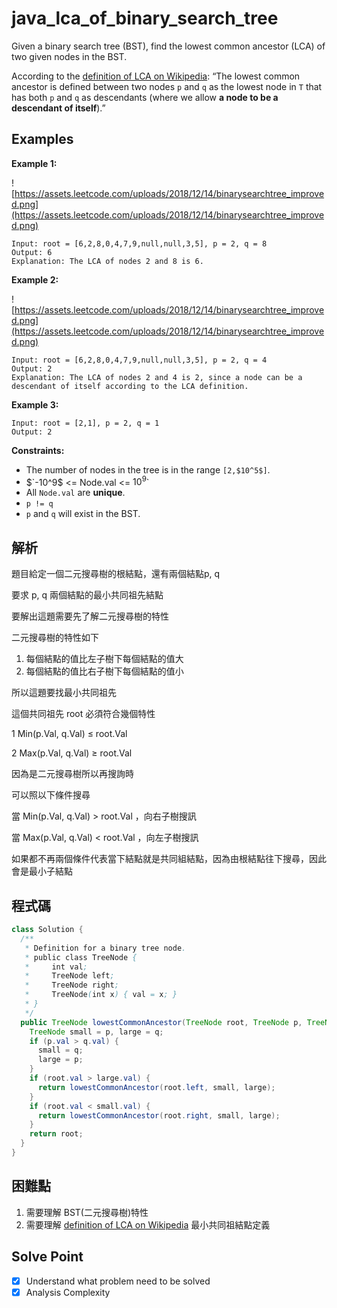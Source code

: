 # java_lca_of_binary_search_tree

Given a binary search tree (BST), find the lowest common ancestor (LCA) of two given nodes in the BST.

According to the [definition of LCA on Wikipedia](https://en.wikipedia.org/wiki/Lowest_common_ancestor): “The lowest common ancestor is defined between two nodes `p` and `q` as the lowest node in `T` that has both `p` and `q` as descendants (where we allow **a node to be a descendant of itself**).”

## Examples

**Example 1:**

![https://assets.leetcode.com/uploads/2018/12/14/binarysearchtree_improved.png](https://assets.leetcode.com/uploads/2018/12/14/binarysearchtree_improved.png)

```
Input: root = [6,2,8,0,4,7,9,null,null,3,5], p = 2, q = 8
Output: 6
Explanation: The LCA of nodes 2 and 8 is 6.

```

**Example 2:**

![https://assets.leetcode.com/uploads/2018/12/14/binarysearchtree_improved.png](https://assets.leetcode.com/uploads/2018/12/14/binarysearchtree_improved.png)

```
Input: root = [6,2,8,0,4,7,9,null,null,3,5], p = 2, q = 4
Output: 2
Explanation: The LCA of nodes 2 and 4 is 2, since a node can be a descendant of itself according to the LCA definition.

```

**Example 3:**

```
Input: root = [2,1], p = 2, q = 1
Output: 2

```

**Constraints:**

- The number of nodes in the tree is in the range `[2,$10^5$]`.
- $`-10^9$ <= Node.val <= $10^9$`
- All `Node.val` are **unique**.
- `p != q`
- `p` and `q` will exist in the BST.

## 解析

題目給定一個二元搜尋樹的根結點，還有兩個結點p, q

要求 p, q 兩個結點的最小共同祖先結點

要解出這題需要先了解二元搜尋樹的特性

二元搜尋樹的特性如下

1. 每個結點的值比左子樹下每個結點的值大
2. 每個結點的值比右子樹下每個結點的值小

所以這題要找最小共同祖先

這個共同祖先 root 必須符合幾個特性

1 Min(p.Val, q.Val) ≤ root.Val

2 Max(p.Val, q.Val) ≥ root.Val

因為是二元搜尋樹所以再搜詢時

可以照以下條件搜尋

當 Min(p.Val, q.Val) > root.Val ，向右子樹搜訊

當 Max(p.Val, q.Val) < root.Val ，向左子樹搜訊

如果都不再兩個條件代表當下結點就是共同組結點，因為由根結點往下搜尋，因此會是最小子結點

## 程式碼
```java
class Solution {
  /**
   * Definition for a binary tree node.
   * public class TreeNode {
   *     int val;
   *     TreeNode left;
   *     TreeNode right;
   *     TreeNode(int x) { val = x; }
   * }
   */
  public TreeNode lowestCommonAncestor(TreeNode root, TreeNode p, TreeNode q) {
    TreeNode small = p, large = q;
    if (p.val > q.val) {
      small = q;
      large = p;
    }
    if (root.val > large.val) {
      return lowestCommonAncestor(root.left, small, large);
    }
    if (root.val < small.val) {
      return lowestCommonAncestor(root.right, small, large);
    }
    return root;
  }
}
```
## 困難點

1. 需要理解 BST(二元搜尋樹)特性
2. 需要理解 [definition of LCA on Wikipedia](https://en.wikipedia.org/wiki/Lowest_common_ancestor) 最小共同祖結點定義

## Solve Point

- [x]  Understand what problem need to be solved
- [x]  Analysis Complexity